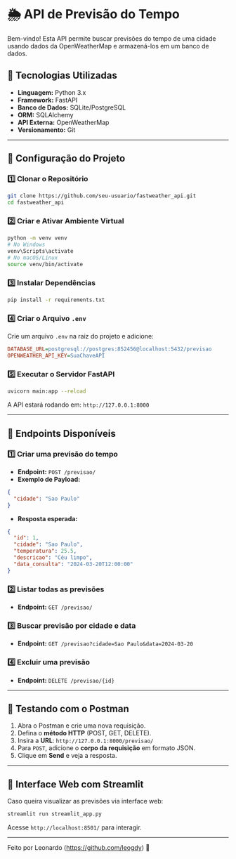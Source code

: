 # 🌦 API de Previsão do Tempo

Bem-vindo! Esta API permite buscar previsões do tempo de uma cidade usando dados da OpenWeatherMap e armazená-los em um banco de dados.

## 🚀 Tecnologias Utilizadas

- **Linguagem:** Python 3.x  
- **Framework:** FastAPI  
- **Banco de Dados:** SQLite/PostgreSQL  
- **ORM:** SQLAlchemy  
- **API Externa:** OpenWeatherMap  
- **Versionamento:** Git  

---

## 📌 Configuração do Projeto

### 1️⃣ Clonar o Repositório
```bash
git clone https://github.com/seu-usuario/fastweather_api.git
cd fastweather_api
```

### 2️⃣ Criar e Ativar Ambiente Virtual
```bash
python -m venv venv
# No Windows
venv\Scripts\activate
# No macOS/Linux
source venv/bin/activate
```

### 3️⃣ Instalar Dependências
```bash
pip install -r requirements.txt
```

### 4️⃣ Criar o Arquivo `.env`
Crie um arquivo `.env` na raiz do projeto e adicione:
```ini
DATABASE_URL=postgresql://postgres:852456@localhost:5432/previsao
OPENWEATHER_API_KEY=SuaChaveAPI
```

### 5️⃣ Executar o Servidor FastAPI
```bash
uvicorn main:app --reload
```
A API estará rodando em: `http://127.0.0.1:8000`

---

## 📡 Endpoints Disponíveis

### 1️⃣ Criar uma previsão do tempo
- **Endpoint:** `POST /previsao/`
- **Exemplo de Payload:**
```json
{
  "cidade": "Sao Paulo"
}
```
- **Resposta esperada:**
```json
{
  "id": 1,
  "cidade": "Sao Paulo",
  "temperatura": 25.5,
  "descricao": "Céu limpo",
  "data_consulta": "2024-03-20T12:00:00"
}
```

### 2️⃣ Listar todas as previsões
- **Endpoint:** `GET /previsao/`

### 3️⃣ Buscar previsão por cidade e data
- **Endpoint:** `GET /previsao?cidade=Sao Paulo&data=2024-03-20`

### 4️⃣ Excluir uma previsão
- **Endpoint:** `DELETE /previsao/{id}`

---

## 🧪 Testando com o Postman

1. Abra o Postman e crie uma nova requisição.
2. Defina o **método HTTP** (POST, GET, DELETE).
3. Insira a **URL**: `http://127.0.0.1:8000/previsao/`
4. Para `POST`, adicione o **corpo da requisição** em formato JSON.
5. Clique em **Send** e veja a resposta.

---

## 🎨 Interface Web com Streamlit
Caso queira visualizar as previsões via interface web:
```bash
streamlit run streamlit_app.py
```
Acesse `http://localhost:8501/` para interagir.

---

Feito por Leonardo (https://github.com/leogdy) 🚀
